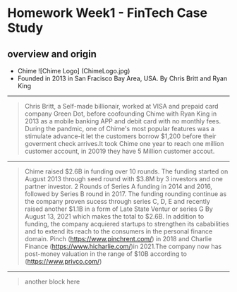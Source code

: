 # Homework Week1 - FinTech Case Study
## overview and origin
* Chime 
![Chime Logo] (ChimeLogo.jpg)
* Founded in 2013 in San Fracisco Bay Area, USA. By Chris Britt and Ryan King
---
> Chris Britt, a Self-made billionair,  worked at VISA and prepaid card company Green Dot, before coofounding Chime with Ryan King in 2013 as a mobile banking APP and debit card with no monthly fees. During the pandmic, one of Chime's most popular features was a stimulate advance-it let the customers borrow $1,200 before their goverment check arrives.It took Chime one year to reach one million customer account, in 20019 they have 5 Million customer accout.
---
> Chime raised $2.6B in funding over 10 rounds. The funding started on August 2013 through seed round with $3.8M by 3 investors and one partner investor. 2 Rounds of Series A funding in 2014 and 2016, followed by Series B round in 2017. The funding rounding continue as the company
proven sucess through series C, D, E and recently raised another $1.1B in a form of Late State Ventur or series G By August 13, 2021 which makes the total to $2.6B. In addition to funding, the company
acquiered startups to strengthen its cababilities and to extend its reach to the consumers in the personal finance domain. Pinch (https://www.pinchrent.com/) in 2018 and Charlie Finance (https://www.hicharlie.com/)in 2021.The company now has post-money valuation in the range of $10B according to (https://www.privco.com/)
---
> another block here

